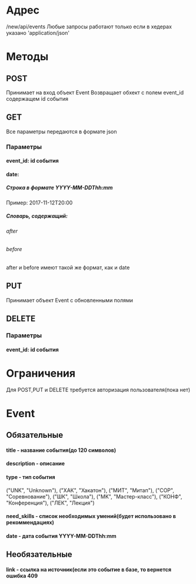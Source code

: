 # Адрес
/new/api/events
Любые запросы работают только если в хедерах указано 'application/json'
# Методы
## POST
Принимает на вход объект Event
Возвращает обхект с полем event_id содержащем id события
## GET
Все параметры передаются в формате json
### Параметры
#### event_id: id события
#### date:
##### Строка в формате YYYY-MM-DDThh:mm
Пример: 2017-11-12T20:00
##### Словарь, содержащий:
###### after
###### before
after и before имеют такой же формат, как и date
## PUT
Принимает объект Event с обновленными полями
## DELETE
### Параметры
#### event_id: id события

# Ограничения
Для POST,PUT и DELETE требуется авторизация пользователя(пока нет)


# Event
## Обязательные
#### title - название события(до 120 символов)
#### description - описание
#### type - тип события
("UNK", "Unknown"),
        ("ХАК", "Хакатон"),
        ("МИТ", "Митап"),
        ("СОР", "Соревнование"),
        ("ШК", "Школа"),
        ("MK", "Мастер-класс"),
        ("КОНФ", "Конференция"),
        ("ЛЕК", "Лекция")
#### need_skills - список необходимых умений(будет использовано в рекоммендациях)
#### date - дата события YYYY-MM-DDThh:mm
## Необязательные
#### link - ссылка на источник(если это событие в базе, то вернется ошибка 409
